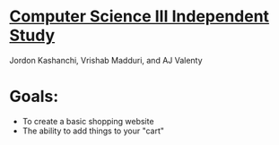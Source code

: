 # [Computer Science III Independent Study](http://http://lynnrosier.weebly.com/)
Jordon Kashanchi, Vrishab Madduri, and AJ Valenty

# Goals:
<ul>
<li> To create a basic shopping website</li>
<li> The ability to add things to your "cart"</li>
</ul>
